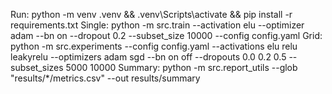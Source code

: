 Run: python -m venv .venv && .venv\Scripts\activate && pip install -r requirements.txt
Single: python -m src.train --activation elu --optimizer adam --bn on --dropout 0.2 --subset_size 10000 --config config.yaml
Grid: python -m src.experiments --config config.yaml --activations elu relu leakyrelu --optimizers adam sgd --bn on off --dropouts 0.0 0.2 0.5 --subset_sizes 5000 10000
Summary: python -m src.report_utils --glob "results/*/metrics.csv" --out results/summary
